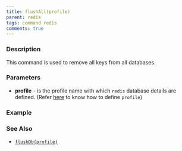 ```yaml
---
title: flushAll(profile)
parent: redis
tags: command redis
comments: true
---
```



### Description
This command is used to remove all keys from all databases.


### Parameters
- **profile** - is the profile name with which `redis` database details are defined. (Refer [here](index.html#defining-profile) to know how to define `profile`)


### Example


### See Also
- [`flushDb(profile)`](flushDb(profile))
